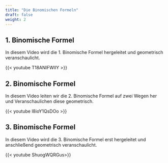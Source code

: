 ```yaml
---
title: "Die Binomischen Formeln"
draft: false
weight: 2
---
```


## 1. Binomische Formel
In diesem Video wird die 1. Binomische Formel hergeleitet und geometrisch veranschaulicht.

{{< youtube T18ANIFWlIY >}}

## 2. Binomische Formel
In diesem Video leiten wir die 2. Binomische Formel auf zwei Wegen her und Veranschaulichen diese geometrisch.

{{< youtube l8ioY1QsDOo >}}

## 3. Binomische Formel
In diesem Video wird die 3. Binomische Formel erst hergeleitet und anschließend geometrisch veranschaulicht.

{{< youtube ShuogWQRGus>}}